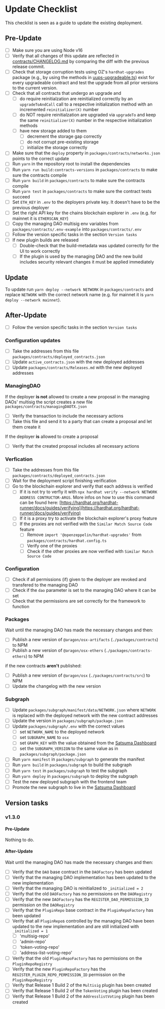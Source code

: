 # Update Checklist

This checklist is seen as a guide to update the existing deployment.

## Pre-Update

- [ ] Make sure you are using Node v16
- [ ] Verify that all changes of this update are reflected in [contracts/CHANGELOG.md](packages/contracts/CHANGELOG.md) by comparing the diff with the previous release commit.
- [ ] Check that storage corruption tests using OZ's `hardhat-upgrades` package (e.g., by using the methods in [uups-upgradeable.ts](packages/contracts/test/test-utils/uups-upgradeable.ts)) exist for every upgradeable contract and test the upgrade from all prior versions to the current version.
- [ ] Check that all contracts that undergo an upgrade and
  - [ ] do require reinitialzation are reinitialized correctly by an `upgradeToAndCall` call to a respective initialization method with an incremented `reinitializer(X)` number
  - [ ] do NOT require reinitialzation are upgraded via `upgradeTo` and keep the same `reinitializer(X)` number in the respective initialization methods
  - [ ] have new storage added to them
    - [ ] decrement the storage gap correctly
    - [ ] do not corrupt pre-existing storage
    - [ ] initialize the storage correctly
- [ ] Make sure that the `deploy` property in `packages/contracts/networks.json` points to the correct update
- [ ] Run `yarn` in the repository root to install the dependencies
- [ ] Run `yarn run build:contracts-versions` in `packages/contracts` to make sure the contracts compile
- [ ] Run `yarn build` in `packages/contracts` to make sure the contracts compile
- [ ] Run `yarn test` in `packages/contracts` to make sure the contract tests succeed
- [ ] Set `ETH_KEY` in `.env` to the deployers private key. It doesn't have to be the previous deployer
- [ ] Set the right API key for the chains blockchain explorer in `.env` (e.g. for mainnet it is `ETHERSCAN_KEY`)
- [ ] Copy the managing DAO multisig env variables from `packages/contracts/.env-example` into `packages/contracts/.env`
- [ ] Follow the version specific tasks in the section `Version tasks`
- [ ] If new plugin builds are released
  - [ ] Double-check that the build-metadata was updated correctly for the UI to work correctly
  - [ ] If the plugin is used by the managing DAO and the new build includes security relevant changes it must be applied immediately

## Update

To update run `yarn deploy --network NETWORK` in `packages/contracts` and replace `NETWORK` with the correct network name (e.g. for mainnet it is `yarn deploy --network mainnet`).

## After-Update

- [ ] Follow the version specific tasks in the section `Version tasks`

### Configuration updates

- [ ] Take the addresses from this file `packages/contracts/deployed_contracts.json`
- [ ] Update `active_contracts.json` with the new deployed addresses
- [ ] Update `packages/contracts/Releases.md` with the new deployed addresses

### ManagingDAO

If the deployer **is not** allowed to create a new proposal in the managing DAOs' multisig the script creates a new file `packages/contracts/managingDAOTX.json`

- [ ] Verify the transaction to include the necessary actions
- [ ] Take this file and send it to a party that can create a proposal and let them create it

If the deployer **is** allowed to create a proposal

- [ ] Verify that the created proposal includes all necessary actions

### Verfication

- [ ] Take the addresses from this file `packages/contracts/deployed_contracts.json`
- [ ] Wait for the deployment script finishing verification
- [ ] Go to the blockchain explorer and verify that each address is verified
  - [ ] If it is not try to verfiy it with `npx hardhat verify --network NETWORK ADDRESS CONTRUCTOR-ARGS`. More infos on how to use this command can be found here: [https://hardhat.org/hardhat-runner/docs/guides/verifying](https://hardhat.org/hardhat-runner/docs/guides/verifying)
  - [ ] If it is a proxy try to activate the blockchain explorer's proxy feature
  - [ ] If the proxies are not verified with the `Similar Match Source Code` feature
    - [ ] Remove `import '@openzeppelin/hardhat-upgrades'` from `packages/contracts/hardhat.config.ts`
    - [ ] Verify one of the proxies
    - [ ] Check if the other proxies are now verified with `Similar Match Source Code`

### Configuration

- [ ] Check if all permissions (if) given to the deployer are revoked and transfered to the managing DAO
- [ ] Check if the `dao` parameter is set to the managing DAO where it can be set
- [ ] Check that the permissions are set correctly for the framework to function

### Packages

Wait until the managing DAO has made the necessary changes and then:

- [ ] Publish a new version of `@aragon/osx-artifacts` (`./packages/contracts`) to NPM
- [ ] Publish a new version of `@aragon/osx-ethers` (`./packages/contracts-ethers`) to NPM

if the new contracts **aren't** published:

- [ ] Publish a new version of `@aragon/osx` (`./packages/contracts/src`) to NPM
- [ ] Update the changelog with the new version

### Subgraph

- [ ] Update `packages/subgraph/manifest/data/NETWORK.json` where `NETWORK` is replaced with the deployed network with the new contract addresses
- [ ] Update the version in `packages/subgraph/package.json`
- [ ] Update `packages/subgraph/.env` with the correct values
  - [ ] set `NETWORK_NAME` to the deployed network
  - [ ] set `SUBGRAPH_NAME` to `osx`
  - [ ] set `GRAPH_KEY` with the value obtained from the [Satsuma Dashboard](https://app.satsuma.xyz/dashboard)
  - [ ] set the `SUBGRAPH_VERSION` to the same value as in `packages/subgraph/package.json`
- [ ] Run `yarn manifest` in `packages/subgraph` to generate the manifest
- [ ] Run `yarn build` in `packages/subgraph` to build the subgraph
- [ ] Run `yarn test` in `packages/subgraph` to test the subgraph
- [ ] Run `yarn deploy` in `packages/subgraph` to deploy the subgraph
- [ ] Test the new deployed subgraph with the frontend team
- [ ] Promote the new subgraph to live in the [Satsuma Dashboard](https://app.satsuma.xyz/dashboard)

## Version tasks

### v1.3.0

#### Pre-Update

Nothing to do.

#### After-Update

Wait until the managing DAO has made the necessary changes and then:

- [ ] Verify that the `DAO` base contract in the `DAOFactory` has been updated
- [ ] Verify that the managing DAO implementation has been updated to the new implementation
- [ ] Verify that the managing DAO is reinitialized to `_initialized = 2`
- [ ] Verify that the old `DAOFactory` has no permissions on the `DAORegistry`
- [ ] Verify that the new `DAOFactory` has the `REGISTER_DAO_PERMISSION_ID` permission on the `DAORegistry`
- [ ] Verify that the `PluginRepo` base contract in the `PluginRepoFactory` has been updated
- [ ] Verify that all `PluginRepo`s controlled by the managing DAO have been updated to the new implementation and are still initialized with `_initialized = 1`
  - [ ] 'multisig-repo'
  - [ ] 'admin-repo'
  - [ ] 'token-voting-repo'
  - [ ] 'address-list-voting-repo'
- [ ] Verify that the old `PluginRepoFactory` has no permissions on the `PluginRepoRegistry`
- [ ] Verify that the new `PluginRepoFactory` has the `REGISTER_PLUGIN_REPO_PERMISSION_ID` permission on the `PluginRepoRegistry`
- [ ] Verify that Release 1 Build 2 of the `Multisig` plugin has been created
- [ ] Verify that Release 1 Build 2 of the `TokenVoting` plugin has been created
- [ ] Verify that Release 1 Build 2 of the `AddresslistVoting` plugin has been created
